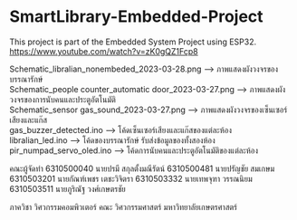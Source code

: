 # SmartLibrary-Embedded-Project

This project is part of the Embedded System Project using ESP32.
https://www.youtube.com/watch?v=zK0gQZ1Fcp8 

Schematic_libralian_nonembeded_2023-03-28.png --> ภาพแสดงผังวงจรของบรรณารักษ์  
Schematic_people counter_automatic door_2023-03-27.png --> ภาพแสดงผังวงจรของการนับคนและประตูอัตโนมัติ  
Schematic_sensor gas_sound_2023-03-27.png --> ภาพแสดงผังวงจรของเซ็นเซอร์เสียงและแก๊ส  
gas_buzzer_detected.ino --> โค้ดเซ็นเซอร์เสียงและแก๊สของแต่ละห้อง  
libralian_led.ino --> โค้ดของบรรณารักษ์ รับส่งข้อมูลของทั้งสองห้อง  
pir_numpad_servo_oled.ino --> โค้ดการนับคนและประตูอัตโนมัติของแต่ละห้อง  

คณะผู้จัดทำ
6310500040 นายปรมี สกุลตั้งมณีรัตน์
6310500481 นายปรัญชัย สมเกษม
6310503201 นายกัณฑ์เพชร เตชะวิจิตรา
6310503332 นายเทพจุฑา วรรณนิยม
6310503511 นายภูริณัฐ วงศ์เกษตรชัย

ภาควิชา วิศวกรรมคอมพิวเตอร์ คณะ วิศวกรรมศาสตร์ มหาวิทยาลัยเกษตรศาสตร์
